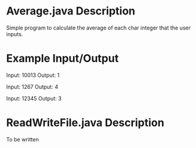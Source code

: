 # Average.java Description
Simple program to calculate the average of each char integer that the user inputs. 

# Example Input/Output
Input: 10013
Output: 1

Input: 1267
Output: 4

Input: 12345
Output: 3

# ReadWriteFile.java Description
To be written
